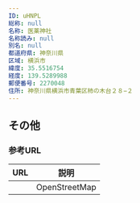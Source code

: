 ```yaml
---
ID: uHNPL
総称: null
名称: 医薬神社
名称読み: null
別名: null
都道府県: 神奈川県
区域: 横浜市
緯度: 35.5516754
経度: 139.5289988
郵便番号: 2270048
住所: 神奈川県横浜市青葉区柿の木台２８−２
---
```


## その他

### 参考URL

| URL | 説明          |
| --- | ------------- |
|     | OpenStreetMap |
